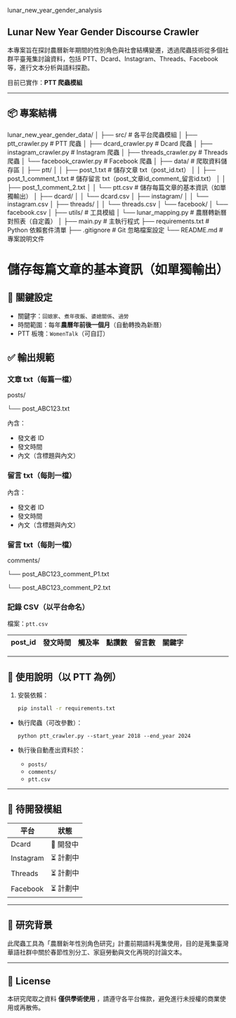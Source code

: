 lunar_new_year_gender_analysis

## Lunar New Year Gender Discourse Crawler

本專案旨在探討農曆新年期間的性別角色與社會結構變遷，透過爬蟲技術從多個社群平臺蒐集討論資料，包括 PTT、Dcard、Instagram、Threads、Facebook 等，進行文本分析與語料探勘。

目前已實作：**PTT 爬蟲模組**

---

## 📦 專案結構

lunar_new_year_gender_data/
│
├── src/                                              # 各平台爬蟲模組
│   ├── ptt_crawler.py                        # PTT 爬蟲
│   ├── dcard_crawler.py                   # Dcard 爬蟲
│   ├── instagram_crawler.py            # Instagram 爬蟲
│   ├── threads_crawler.py                # Threads 爬蟲
│   └── facebook_crawler.py             # Facebook 爬蟲
│
├── data/                                           # 爬取資料儲存區
│   ├── ptt/
│   │   ├── post_1.txt                         # 儲存文章 txt（post_id.txt）
│   │   ├── post_1_comment_1.txt    # 儲存留言 txt（post_文章id_comment_留言id.txt）
│   │   ├── post_1_comment_2.txt
│   │   └── ptt.csv                              # 儲存每篇文章的基本資訊（如單獨輸出）
│   ├── dcard/
│   │   └── dcard.csv
│   ├── instagram/
│   │   └── instagram.csv
│   ├── threads/
│   │   └── threads.csv
│   └── facebook/
│       └── facebook.csv
│
├── utils/                                    # 工具模組
│   └── lunar_mapping.py         # 農曆轉新曆對照表（自定義）
│
├── main.py                              # 主執行程式
├── requirements.txt                 # Python 依賴套件清單
├── .gitignore                            # Git 忽略檔案設定
└── README.md                     # 專案說明文件

# 儲存每篇文章的基本資訊（如單獨輸出）

## 📅 關鍵設定

- 關鍵字：`回娘家`、`煮年夜飯`、`婆媳關係`、`過勞`
- 時間範圍：每年**農曆年前後一個月**（自動轉換為新曆）
- PTT 板塊：`WomenTalk`（可自訂）

## ✅ 輸出規範

### 文章 txt（每篇一檔）

posts/

└── post_ABC123.txt

內含：

- 發文者 ID
- 發文時間
- 內文（含標題與內文）

### 留言 txt（每則一檔）

內含：

- 發文者 ID
- 發文時間
- 內文（含標題與內文）

### 留言 txt（每則一檔）

comments/

└── post_ABC123_comment_P1.txt

└── post_ABC123_comment_P2.txt

### 記錄 CSV（以平台命名）

檔案：`ptt.csv`

| post_id | 發文時間 | 觸及率 | 點讚數 | 留言數 | 關鍵字 |
| ------- | -------- | ------ | ------ | ------ | ------ |

---

## 🔧 使用說明（以 PTT 為例）

1. 安裝依賴：
   ```bash
   pip install -r requirements.txt
   ```

* 執行爬蟲（可改參數）：

  ```
  python ptt_crawler.py --start_year 2018 --end_year 2024
  ```
* 執行後自動產出資料於：

  * `posts/`
  * `comments/`
  * `ptt.csv`

---

## 🔮 待開發模組

| 平台      | 狀態      |
| --------- | --------- |
| Dcard     | 🔄 開發中 |
| Instagram | ⏳ 計劃中 |
| Threads   | ⏳ 計劃中 |
| Facebook  | ⏳ 計劃中 |

---

## 🧠 研究背景

此爬蟲工具為「農曆新年性別角色研究」計畫前期語料蒐集使用，目的是蒐集臺灣華語社群中關於春節性別分工、家庭勞動與文化再現的討論文本。

---

## 📜 License

本研究爬取之資料 **僅供學術使用** ，請遵守各平台條款，避免進行未授權的商業使用或再散佈。
